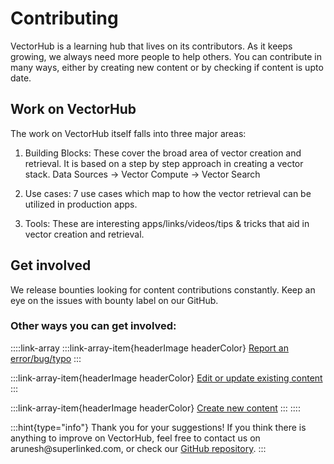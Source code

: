 # Contributing

VectorHub is a learning hub that lives on its contributors. As it keeps growing, we always need more people to help others. You can contribute in many ways, either by creating new content or by checking if content is upto date.


## Work on VectorHub

The work on VectorHub itself falls into three major areas:

1. Building Blocks: These cover the broad area of vector creation and retrieval. It is based on a step by step approach in creating a vector stack. Data Sources -> Vector Compute -> Vector Search

2. Use cases: 7 use cases which map to how the vector retrieval can be utilized in production apps.

3. Tools: These are interesting apps/links/videos/tips & tricks that aid in vector creation and retrieval.


## Get involved

We release bounties looking for content contributions constantly. Keep an eye on the issues with bounty label on our GitHub.

### Other ways you can get involved:

::::link-array
:::link-array-item{headerImage headerColor}
[Report an error/bug/typo](https://github.com/superlinked/VectorHub-test/issues/new/choose)
:::

:::link-array-item{headerImage headerColor}
[Edit or update existing content]()
:::

:::link-array-item{headerImage headerColor}
[Create new content]()
:::
::::


:::hint{type="info"}
Thank you for your suggestions! If you think there is anything to improve on VectorHub, feel free to contact us on arunesh\@superlinked.com, or check our [GitHub repository](https://github.com/superlinked/VectorHub).
:::
